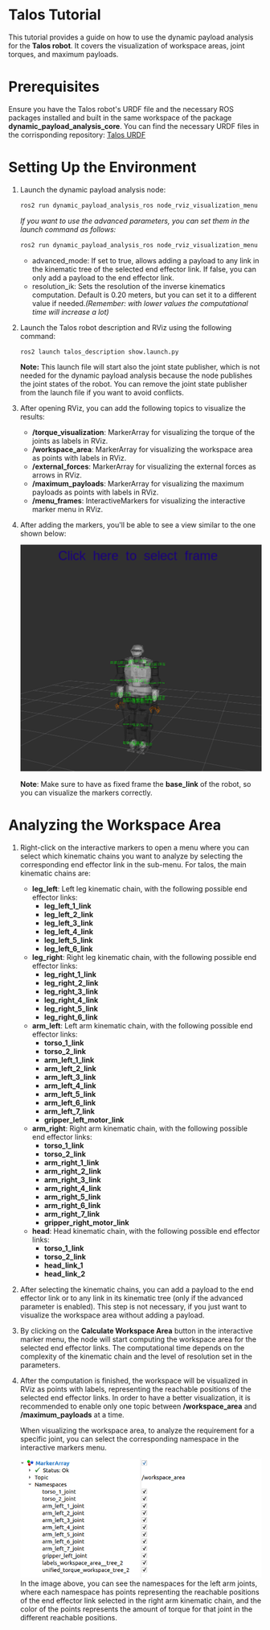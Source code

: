 # Talos Tutorial
This tutorial provides a guide on how to use the dynamic payload analysis for the **Talos robot**. It covers the visualization of workspace areas, joint torques, and maximum payloads.

# Prerequisites
Ensure you have the Talos robot's URDF file and the necessary ROS packages installed and built in the same workspace of the package **dynamic_payload_analysis_core**.
You can find the necessary URDF files in the corrisponding repository: [Talos URDF](https://github.com/pal-robotics/talos_robot)

# Setting Up the Environment
1. Launch the dynamic payload analysis node:
    ```bash
    ros2 run dynamic_payload_analysis_ros node_rviz_visualization_menu
    ```
    *If you want to use the advanced parameters, you can set them in the launch command as follows:*

    ```bash
    ros2 run dynamic_payload_analysis_ros node_rviz_visualization_menu --ros-args -p advanced_mode:=true -p resolution_ik:=0.10
    ```
    - advanced_mode: If set to true, allows adding a payload to any link in the kinematic tree of the selected end effector link. If false, you can only add a payload to the end effector link.
    - resolution_ik: Sets the resolution of the inverse kinematics computation. Default is 0.20 meters, but you can set it to a different value if needed.*(Remember: with lower values the computational time will increase a lot)*

2. Launch the Talos robot description and RViz using the following command:
    ```bash
    ros2 launch talos_description show.launch.py
    ```
    **Note:** This launch file will start also the joint state publisher, which is not needed for the dynamic payload analysis because the node publishes the joint states of the robot. You can remove the joint state publisher from the launch file if you want to avoid conflicts.

3. After opening RViz, you can add the following topics to visualize the results:
   - **/torque_visualization**: MarkerArray for visualizing the torque of the joints as labels in RViz.
   - **/workspace_area**: MarkerArray for visualizing the workspace area as points with labels in RViz.
   - **/external_forces**: MarkerArray for visualizing the external forces as arrows in RViz.
   - **/maximum_payloads**: MarkerArray for visualizing the maximum payloads as points with labels in RViz.
   - **/menu_frames**: InteractiveMarkers for visualizing the interactive marker menu in RViz.

4. After adding the markers, you'll be able to see a view similar to the one shown below:
   <div style="text-align: center;">
   <img src="images/talos_overview.png" alt="Overview" width="600"/>
   </div>

    **Note**: Make sure to have as fixed frame the **base_link** of the robot, so you can visualize the markers correctly.

# Analyzing the Workspace Area
1. Right-click on the interactive markers to open a menu where you can select which kinematic chains you want to analyze by selecting the corresponding end effector link in the sub-menu.
    For talos, the main kinematic chains are:
    - **leg_left**: Left leg kinematic chain, with the following possible end effector links:
        - **leg_left_1_link**
        - **leg_left_2_link**
        - **leg_left_3_link**
        - **leg_left_4_link**
        - **leg_left_5_link**
        - **leg_left_6_link**
    - **leg_right**: Right leg kinematic chain, with the following possible end effector links:
        - **leg_right_1_link**
        - **leg_right_2_link**
        - **leg_right_3_link**
        - **leg_right_4_link**
        - **leg_right_5_link**
        - **leg_right_6_link**
    - **arm_left**: Left arm kinematic chain, with the following possible end effector links:
        - **torso_1_link**
        - **torso_2_link**
        - **arm_left_1_link**
        - **arm_left_2_link**
        - **arm_left_3_link**
        - **arm_left_4_link**
        - **arm_left_5_link**
        - **arm_left_6_link**
        - **arm_left_7_link**
        - **gripper_left_motor_link**
    - **arm_right**: Right arm kinematic chain, with the following possible end effector links:
        - **torso_1_link**
        - **torso_2_link**
        - **arm_right_1_link**
        - **arm_right_2_link**
        - **arm_right_3_link**
        - **arm_right_4_link**
        - **arm_right_5_link**
        - **arm_right_6_link**
        - **arm_right_7_link**
        - **gripper_right_motor_link**
    - **head**: Head kinematic chain, with the following possible end effector links:
        - **torso_1_link**
        - **torso_2_link**
        - **head_link_1**
        - **head_link_2**

2. After selecting the kinematic chains, you can add a payload to the end effector link or to any link in its kinematic tree (only if the advanced parameter is enabled). This step is not necessary, if you just want to visualize the workspace area without adding a payload.

3. By clicking on the **Calculate Workspace Area** button in the interactive marker menu, the node will start computing the workspace area for the selected end effector links. The computational time depends on the complexity of the kinematic chain and the level of resolution set in the parameters.

4. After the computation is finished, the workspace will be visualized in RViz as points with labels, representing the reachable positions of the selected end effector links. In order to have a better visualization, it is recommended to enable only one topic between **/workspace_area** and **/maximum_payloads** at a time. 

    When visualizing the workspace area, to analyze the requirement for a specific joint, you can select the corresponding namespace in the interactive markers menu.  

    <div style="text-align: center;">
    <img src="images/namespaces_talos.png" alt="Workspace Area" width="600"/>
    </div>
    In the image above, you can see the namespaces for the left arm joints, where each namespace has points representing the reachable positions of the end effector link selected in the right arm kinematic chain, and the color of the points represents the amount of torque for that joint in the different reachable positions.

